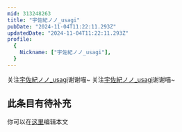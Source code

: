 ```yaml
---
mid: 313248263
title: "宇佐紀ノノ_usagi"
pubDate: "2024-11-04T11:22:11.293Z"
updatedDate: "2024-11-04T11:22:11.293Z"
profile:
  {
    Nickname: ["宇佐紀ノノ_usagi"],
  }
---
```


关注[宇佐紀ノノ_usagi](https://space.bilibili.com/313248263)谢谢喵~ 关注[宇佐紀ノノ_usagi](https://space.bilibili.com/313248263)谢谢喵~

## 此条目有待补充
你可以在[这里](https://github.com/Yuhanawa/VTuber.ICU/edit/master/src/content/v/宇佐紀ノノ_usagi/index.md)编辑本文
